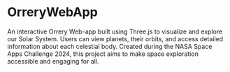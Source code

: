 # OrreryWebApp
An interactive Orrery Web-app built using Three.js to visualize and explore our Solar System. Users can view planets, their orbits, and access detailed information about each celestial body. Created during the NASA Space Apps Challenge 2024, this project aims to make space exploration accessible and engaging for all.
